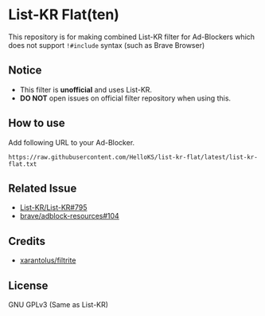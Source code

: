 # List-KR Flat(ten)

This repository is for making combined List-KR filter for Ad-Blockers which does not support `!#include` syntax (such as Brave Browser)

## Notice

* This filter is **unofficial** and uses List-KR.
* **DO NOT** open issues on official filter repository when using this.

## How to use

Add following URL to your Ad-Blocker.
```
https://raw.githubusercontent.com/HelloKS/list-kr-flat/latest/list-kr-flat.txt
```
## Related Issue

* [List-KR/List-KR#795](https://github.com/List-KR/List-KR/issues/795)
* [brave/adblock-resources#104](https://github.com/brave/adblock-resources/issues/104)

## Credits

* [xarantolus/filtrite](https://github.com/xarantolus/filtrite)

## License

GNU GPLv3 (Same as List-KR)
